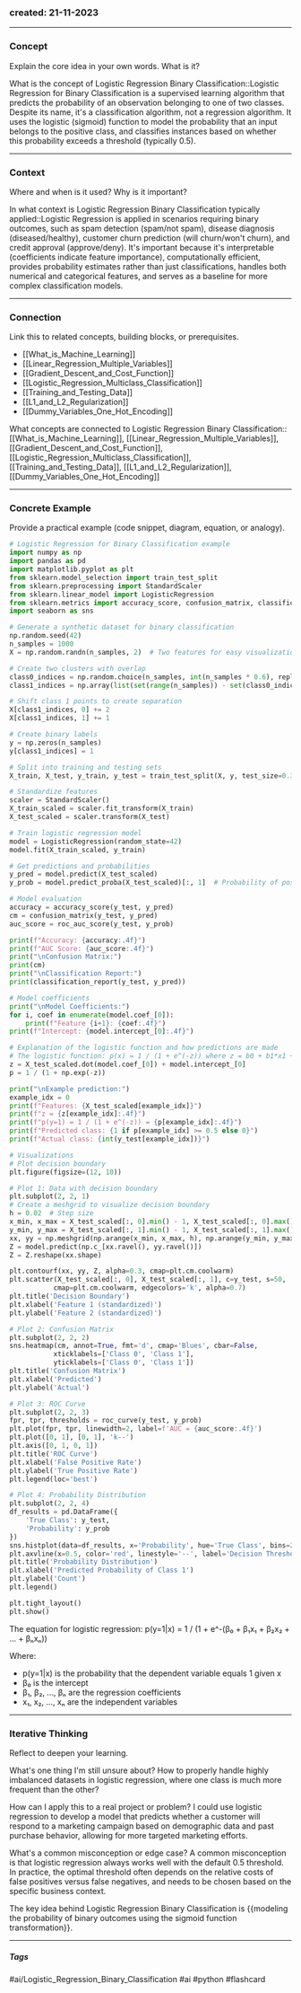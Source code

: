 ### created: 21-11-2023
---
### Concept  
Explain the core idea in your own words. What is it?

What is the concept of Logistic Regression Binary Classification::Logistic Regression for Binary Classification is a supervised learning algorithm that predicts the probability of an observation belonging to one of two classes. Despite its name, it's a classification algorithm, not a regression algorithm. It uses the logistic (sigmoid) function to model the probability that an input belongs to the positive class, and classifies instances based on whether this probability exceeds a threshold (typically 0.5).

---
### Context  
Where and when is it used? Why is it important?

In what context is Logistic Regression Binary Classification typically applied::Logistic Regression is applied in scenarios requiring binary outcomes, such as spam detection (spam/not spam), disease diagnosis (diseased/healthy), customer churn prediction (will churn/won't churn), and credit approval (approve/deny). It's important because it's interpretable (coefficients indicate feature importance), computationally efficient, provides probability estimates rather than just classifications, handles both numerical and categorical features, and serves as a baseline for more complex classification models.

---
### Connection  
Link this to related concepts, building blocks, or prerequisites.

- [[What_is_Machine_Learning]]
- [[Linear_Regression_Multiple_Variables]]
- [[Gradient_Descent_and_Cost_Function]]
- [[Logistic_Regression_Multiclass_Classification]]
- [[Training_and_Testing_Data]]
- [[L1_and_L2_Regularization]]
- [[Dummy_Variables_One_Hot_Encoding]]

What concepts are connected to Logistic Regression Binary Classification::[[What_is_Machine_Learning]], [[Linear_Regression_Multiple_Variables]], [[Gradient_Descent_and_Cost_Function]], [[Logistic_Regression_Multiclass_Classification]], [[Training_and_Testing_Data]], [[L1_and_L2_Regularization]], [[Dummy_Variables_One_Hot_Encoding]]

---
### Concrete Example  
Provide a practical example (code snippet, diagram, equation, or analogy).

```python
# Logistic Regression for Binary Classification example
import numpy as np
import pandas as pd
import matplotlib.pyplot as plt
from sklearn.model_selection import train_test_split
from sklearn.preprocessing import StandardScaler
from sklearn.linear_model import LogisticRegression
from sklearn.metrics import accuracy_score, confusion_matrix, classification_report, roc_curve, roc_auc_score
import seaborn as sns

# Generate a synthetic dataset for binary classification
np.random.seed(42)
n_samples = 1000
X = np.random.randn(n_samples, 2)  # Two features for easy visualization

# Create two clusters with overlap
class0_indices = np.random.choice(n_samples, int(n_samples * 0.6), replace=False)
class1_indices = np.array(list(set(range(n_samples)) - set(class0_indices)))

# Shift class 1 points to create separation
X[class1_indices, 0] += 2
X[class1_indices, 1] += 1

# Create binary labels
y = np.zeros(n_samples)
y[class1_indices] = 1

# Split into training and testing sets
X_train, X_test, y_train, y_test = train_test_split(X, y, test_size=0.3, random_state=42)

# Standardize features
scaler = StandardScaler()
X_train_scaled = scaler.fit_transform(X_train)
X_test_scaled = scaler.transform(X_test)

# Train logistic regression model
model = LogisticRegression(random_state=42)
model.fit(X_train_scaled, y_train)

# Get predictions and probabilities
y_pred = model.predict(X_test_scaled)
y_prob = model.predict_proba(X_test_scaled)[:, 1]  # Probability of positive class

# Model evaluation
accuracy = accuracy_score(y_test, y_pred)
cm = confusion_matrix(y_test, y_pred)
auc_score = roc_auc_score(y_test, y_prob)

print(f"Accuracy: {accuracy:.4f}")
print(f"AUC Score: {auc_score:.4f}")
print("\nConfusion Matrix:")
print(cm)
print("\nClassification Report:")
print(classification_report(y_test, y_pred))

# Model coefficients
print("\nModel Coefficients:")
for i, coef in enumerate(model.coef_[0]):
    print(f"Feature {i+1}: {coef:.4f}")
print(f"Intercept: {model.intercept_[0]:.4f}")

# Explanation of the logistic function and how predictions are made
# The logistic function: p(x) = 1 / (1 + e^(-z)) where z = b0 + b1*x1 + b2*x2 + ...
z = X_test_scaled.dot(model.coef_[0]) + model.intercept_[0]
p = 1 / (1 + np.exp(-z))

print("\nExample prediction:")
example_idx = 0
print(f"Features: {X_test_scaled[example_idx]}")
print(f"z = {z[example_idx]:.4f}")
print(f"p(y=1) = 1 / (1 + e^(-z)) = {p[example_idx]:.4f}")
print(f"Predicted class: {1 if p[example_idx] >= 0.5 else 0}")
print(f"Actual class: {int(y_test[example_idx])}")

# Visualizations
# Plot decision boundary
plt.figure(figsize=(12, 10))

# Plot 1: Data with decision boundary
plt.subplot(2, 2, 1)
# Create a meshgrid to visualize decision boundary
h = 0.02  # Step size
x_min, x_max = X_test_scaled[:, 0].min() - 1, X_test_scaled[:, 0].max() + 1
y_min, y_max = X_test_scaled[:, 1].min() - 1, X_test_scaled[:, 1].max() + 1
xx, yy = np.meshgrid(np.arange(x_min, x_max, h), np.arange(y_min, y_max, h))
Z = model.predict(np.c_[xx.ravel(), yy.ravel()])
Z = Z.reshape(xx.shape)

plt.contourf(xx, yy, Z, alpha=0.3, cmap=plt.cm.coolwarm)
plt.scatter(X_test_scaled[:, 0], X_test_scaled[:, 1], c=y_test, s=50, 
           cmap=plt.cm.coolwarm, edgecolors='k', alpha=0.7)
plt.title('Decision Boundary')
plt.xlabel('Feature 1 (standardized)')
plt.ylabel('Feature 2 (standardized)')

# Plot 2: Confusion Matrix
plt.subplot(2, 2, 2)
sns.heatmap(cm, annot=True, fmt='d', cmap='Blues', cbar=False,
           xticklabels=['Class 0', 'Class 1'],
           yticklabels=['Class 0', 'Class 1'])
plt.title('Confusion Matrix')
plt.xlabel('Predicted')
plt.ylabel('Actual')

# Plot 3: ROC Curve
plt.subplot(2, 2, 3)
fpr, tpr, thresholds = roc_curve(y_test, y_prob)
plt.plot(fpr, tpr, linewidth=2, label=f'AUC = {auc_score:.4f}')
plt.plot([0, 1], [0, 1], 'k--')
plt.axis([0, 1, 0, 1])
plt.title('ROC Curve')
plt.xlabel('False Positive Rate')
plt.ylabel('True Positive Rate')
plt.legend(loc='best')

# Plot 4: Probability Distribution
plt.subplot(2, 2, 4)
df_results = pd.DataFrame({
    'True Class': y_test,
    'Probability': y_prob
})
sns.histplot(data=df_results, x='Probability', hue='True Class', bins=20, alpha=0.6)
plt.axvline(x=0.5, color='red', linestyle='--', label='Decision Threshold')
plt.title('Probability Distribution')
plt.xlabel('Predicted Probability of Class 1')
plt.ylabel('Count')
plt.legend()

plt.tight_layout()
plt.show()
```

The equation for logistic regression:
p(y=1|x) = 1 / (1 + e^-(β₀ + β₁x₁ + β₂x₂ + ... + βₙxₙ))

Where:
- p(y=1|x) is the probability that the dependent variable equals 1 given x
- β₀ is the intercept
- β₁, β₂, ..., βₙ are the regression coefficients
- x₁, x₂, ..., xₙ are the independent variables

---
### Iterative Thinking
Reflect to deepen your learning.

What's one thing I'm still unsure about?
How to properly handle highly imbalanced datasets in logistic regression, where one class is much more frequent than the other?

How can I apply this to a real project or problem?
I could use logistic regression to develop a model that predicts whether a customer will respond to a marketing campaign based on demographic data and past purchase behavior, allowing for more targeted marketing efforts.

What's a common misconception or edge case?
A common misconception is that logistic regression always works well with the default 0.5 threshold. In practice, the optimal threshold often depends on the relative costs of false positives versus false negatives, and needs to be chosen based on the specific business context.

The key idea behind Logistic Regression Binary Classification is {{modeling the probability of binary outcomes using the sigmoid function transformation}}.

---
##### Tags

#ai/Logistic_Regression_Binary_Classification #ai #python #flashcard 
 